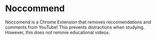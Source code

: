 # Noccommend
Noccomend is a Chrome Extension that removes reccomendations and comments from YouTube! This prevents distractions when studying. However, this does not remove educational videos.
